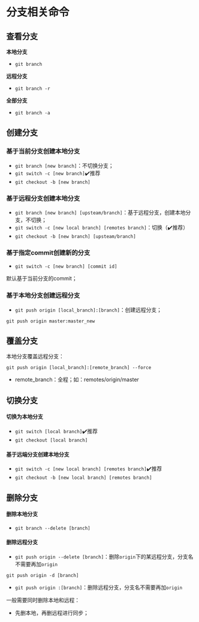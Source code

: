 # 分支相关命令

## 查看分支

**本地分支**

- `git branch`

**远程分支**

- `git branch -r`

**全部分支**

- `git branch -a`

## 创建分支

### 基于当前分支创建本地分支

- `git branch [new branch]`：不切换分支；
- `git switch -c [new branch]`✔️推荐
- `git checkout -b [new branch]`

### 基于远程分支创建本地分支

- `git branch [new branch] [upsteam/branch]`：基于远程分支，创建本地分支，不切换；
- `git switch -c [new local branch] [remotes branch]`：切换（✔️推荐）
- `git checkout -b [new branch] [upsteam/branch]`

### 基于指定commit创建新的分支

- `git switch -c [new branch] [commit id]`

默认基于当前分支的commit；

### 基于本地分支创建远程分支

- `git push origin [local_branch]:[branch]`：创建远程分支；
```shell
git push origin master:master_new
```

## 覆盖分支

本地分支覆盖远程分支：
```shell
git push origin [local_branch]:[remote_branch] --force
```
- remote_branch：全程；如：remotes/origin/master

## 切换分支

#### 切换为本地分支

- `git switch [local branch]`✔️推荐
- `git checkout [local branch]`

#### 基于远端分支创建本地分支

- `git switch -c [new local branch] [remotes branch]`✔️推荐
- `git checkout -b [new local branch] [remotes branch]`

## 删除分支

#### 删除本地分支

- `git branch --delete [branch]`

#### 删除远程分支

- `git push origin --delete [branch]`：删除`origin`下的某远程分支，分支名不需要再加`origin`

`git push origin -d [branch]`

- `git push origin :[branch]`：删除远程分支，分支名不需要再加`origin`

一般需要同时删除本地和远程：

- 先删本地，再删远程进行同步；

